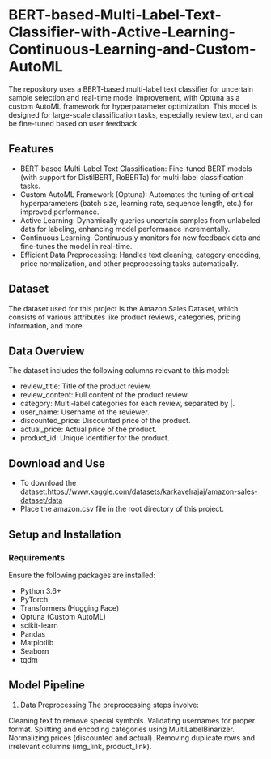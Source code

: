 # BERT-based-Multi-Label-Text-Classifier-with-Active-Learning-Continuous-Learning-and-Custom-AutoML
The repository uses a BERT-based multi-label text classifier for uncertain sample selection and real-time model improvement, with Optuna as a custom AutoML framework for hyperparameter optimization. This model is designed for large-scale classification tasks, especially review text, and can be fine-tuned based on user feedback.

## Features
* BERT-based Multi-Label Text Classification: Fine-tuned BERT models (with support for DistilBERT, RoBERTa) for multi-label classification tasks.
* Custom AutoML Framework (Optuna): Automates the tuning of critical hyperparameters (batch size, learning rate, sequence length, etc.) for improved performance.
* Active Learning: Dynamically queries uncertain samples from unlabeled data for labeling, enhancing model performance incrementally.
* Continuous Learning: Continuously monitors for new feedback data and fine-tunes the model in real-time.
* Efficient Data Preprocessing: Handles text cleaning, category encoding, price normalization, and other preprocessing tasks automatically.

## Dataset
The dataset used for this project is the Amazon Sales Dataset, which consists of various attributes like product reviews, categories, pricing information, and more.

## Data Overview
The dataset includes the following columns relevant to this model:

* review_title: Title of the product review.
* review_content: Full content of the product review.
* category: Multi-label categories for each review, separated by |.
* user_name: Username of the reviewer.
* discounted_price: Discounted price of the product.
* actual_price: Actual price of the product.
* product_id: Unique identifier for the product.

## Download and Use
* To download the dataset:https://www.kaggle.com/datasets/karkavelrajaj/amazon-sales-dataset/data
* Place the amazon.csv file in the root directory of this project.

## Setup and Installation
### Requirements
Ensure the following packages are installed:
* Python 3.6+
* PyTorch
* Transformers (Hugging Face)
* Optuna (Custom AutoML)
* scikit-learn
* Pandas
* Matplotlib
* Seaborn
* tqdm

## Model Pipeline
1. Data Preprocessing
The preprocessing steps involve:

Cleaning text to remove special symbols.
Validating usernames for proper format.
Splitting and encoding categories using MultiLabelBinarizer.
Normalizing prices (discounted and actual).
Removing duplicate rows and irrelevant columns (img_link, product_link).
